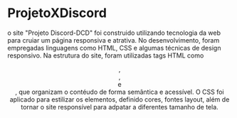 # ProjetoXDiscord
o site "Projeto Discord-DCD" foi construido utilizando tecnologia da web para cruiar um página responsiva e atrativa. No desenvolvimento, foram empregadas linguagens como HTML, CSS e algumas técnicas de design responsivo. Na estrutura do site, foram utilizadas tags HTML como <header>, <main>, <section> e <footer>, que organizam o contéudo de forma semântica e acessível. O CSS foi aplicado para estilizar os elementos, definido cores, fontes layout, além de tornar o site responsível para adpatar a diferentes tamanho de tela. 
